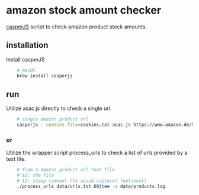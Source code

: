 # amazon stock amount checker

[casperJS](http://casperjs.org/) script to check amazon product stock amounts.

## installation

Install casperJS

```sh
    # macOS
    brew install casperjs
```

## run

Utilize asac.js directly to check a single url.

```sh
    # single amazon product url
    casperjs --cookies-file=cookies.txt asac.js https://www.amazon.de/Some-Amazon-Product/dp/B00P448CWU/ >> data/products.log
```

### or

Utilize the wrapper script process_urls to check a list of urls provided by a text file.

```sh
    # from a amazon product url text file
    # $1: the file
    # $2: sleep timeout (to avoid capture) (optional)
    ./process_urls data/urls.txt 60|tee -a data/products.log
```
